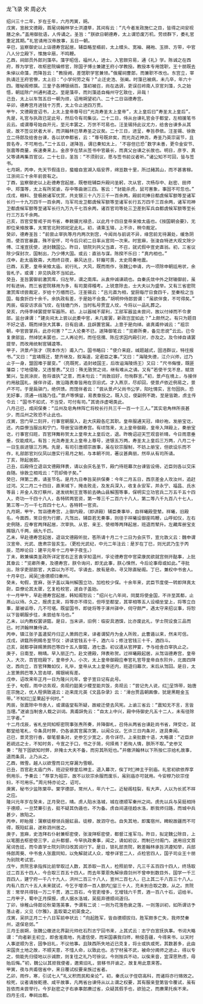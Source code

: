 龙飞录 宋 周必大

    绍兴三十二年，岁在壬年，六月丙寅，朔。
    戊寅，宣赦文德殿，首尾词翰林学士洪遵草，其间有云：“凡今者发政施仁之目，皆得之间安视膳之余。”盖用御批语，人传诵之。圣旨：“朕欲日朝德寿，太上谓恐废万机，劳烦群下，委礼官重定其期。”礼官请用汉帝故事，五日一朝。
    辛巳，监察御史以上诣德寿宫起居，辅臣略至榻前，太上幞头、宽袖、赭袍、玉排、方带，中官八人分立殿下，惟施伞扇，不鸣鞭。
    乙酉，祠部员外郎刘藻卒。藻字昭信，福州人，进士。入官颇穷易，通《礼》学。陈诚之在西府，荐为学官，改枢密院编修官，除国子博士兼建王府小学教授。教授本专用馆职，王十朋既去朱倬以命藻，而降旨云：“教授阙，差馆职学官兼领。”俄擢祠曹郎，而兼职不改也。东宫立，宰执请迁王府官僚，太上曰：“小学何劳之有？”止迁史浩、张阐。时藻已被病，未几卒，年六十四。赠秘阁修撰。三皇子各赙银绢百。藻初被召，尚在选调，吏误召岭南人京官刘藻，久之始悟，朝廷除广州通判遣之。至是藻卒，而刘藻适自梅州守乞致仕，异哉！
    己丑，太上以车驾五日一朝为烦，诏用朔望初八、二十二日诣德寿宫。
    辛卯，德寿宫月进钱十万贯，太上令止进四万贯。
    甲午，文德殿宣诏书，上太上皇帝尊号曰“光尧寿圣太上皇帝”，太上皇后曰“寿圣太上皇后”。先是，礼官与执政已定此号，然后令有司集议。二十二日，侍从台谏礼官会于都堂，左相援笔书云云。或谓尊号始自开元，至元丰罢之，万世不可易也。汪圣锡持此议尤力，给舍台谏多从其说，故不签议状者大半，而洪翰林已草寿圣之议矣。二十三日，进呈，奉旨恭依。汪圣锡、徐敦立二侍郎及给舍台谏，各以状申都省，云：“尊号既非矣，而光尧近神尧，寿圣乃英宗诞节，且尝名寺，不可用也。”二十五日，遂降旨，谓已奏知太上，‘不容但已恐’数字未善，更令金安节、张震等商量，疾速奏来上。金彦亨在禁从签书中官最长，而真父台谏之长故也。明日，彦亨、真父等请再集百官议。二十七日，圣旨：“不须别议，愿与签书前议者听。”诸公知不可回，皆与签书。
    七月朔，丙申，先天节假连日，蜚蝗自宣湖入临安界，绵亘数十里，所过赭其山，而不甚害稼。江浙间三十余年前尝有之。
    丁酉，监察御史以上赴德寿宫起居，既卷班辅臣升殿问圣躬，次从官，次杨存中、赵密、田师中、郑藻等，太上有所奖谕，存中等曲谢三四。客云：“豺能杀虎，鼠可害象，事固不可忽也。”
    戊戌，粮料、登极赦诸军优赏，共支银三十八万三千一百余两，殿前司捧日都虞候军额等至诸军长行一十九万四千一百余两，马军司龙卫都虞候军额等至诸军长行五万四千三百余两，诸军司神卫都虞候军额等至诸军长行九万九千七百余两，诸百官司等处三卫差到军兵自都虞候军额等至长行三万五千余两。
    己亥，百官受誓戒于尚书省，奉敕摄光禄丞，以此月十四日皇帝亲飨太庙也。《按国朝会要》，无即位亲飨故事，太常官北附郊祀定此礼。初，请乘玉辂，上不许，稍令裁定。
    癸卯，德寿圣旨：“前尝止宰执等月内两次到宫，今闻尚与前说不异，缘宫前无待漏处，缓急阴雨，使百官暴露，殊不安怀，可今后只初二日率从官同一次来。时宣麻，张浚自特进大观文除少傅、江淮宣抚使，进封魏国公。昨日，锁院刘共父当直，不召，就式假中宣史直翁。初，三省议除少保封次，国制出，乃少傅大国。或云：直翁与谋。陈揆不乐曰：“真内相也。”
    戊申，赴太庙致斋，大雨终日夜，暴风达旦，轩簸可畏，太史局奏地震。
    已酉，五更，皇帝亲飨太庙。初行礼，大风，既而雨作，张魏公申请，内一项除申朝廷用状，余皆札子。或谓：非见执政不当如此。
    癸丑，圣旨罢御前激赏库，归左帑，谓之南库。从袁仲诚谏疏也。自秦氏敛中外之财输御前，虽时有进纳，而三省密院移用为多，有司莫得稽考。上锐意除去，士大夫以为盛举。又有三省密院激赏库顷尝裁定，岁给十万缗而已。汪圣锡云：“吕元直为相，堂厨每厅日食四千，至秦桧之当国，每食折四十余千。余执政有差，于是始不会食。”胡明仲侍郎尝谓：“虽欲伴食，不可得矣。”
    丙辰，临安访求岳飞坟，在钱塘门外，当时私号贾宜人坟，今将以一品礼葬之。
    癸亥，内侍李绰罢提举军器所。初，上以器械不犀利，工部军器监未尝问，故以付绰而不令隶部。监台谏谓：“建炎间太上尝以此委中官，未几废罢，新政岂宜如此？”上颇然之。有只为题目不好之语，既而绰张大其事，日有启请，且辟置官属。上意于是向绰。谕真甫仲诚云：“祖宗朝，中官尝掌兵，此亦何害？”二人论奏不已，遂降御笔云：“览卿所奏，备见忠谠”云云。已令复隶部监，然绰犹未罢也，二人再论列，而任信孺、陈应求因内殿引对，亦及之。及令绰自请罢提举，而改用统制官辅逵等。
    甲子，洪景卢张才（院本作方）甫入门，国书略曰：“使介来庭，缄题越式，固违群议，特往报书。”又曰：“宜靖既迁，楚齐继及，叙海道，定君臣之事。”又曰：“海陵失德，江介兴师，过乃止于一身，盟固难于屡变。”（亮既死，追封岐国王，后改谥海陵炀王）又曰：“尺书侮慢，既匪藩臣；寸地侵陵，又违誓表。”又曰：殊无致贺之词，继有难从之请。又有“若使干戈不息，赋敛繁兴，坠民涂炭，咎将谁执”之意，而未句云：“尚敦旧好，勿徇群言。”初，景卢在境上，与接伴约用敌国礼，接伴许诺，故沿路表章皆用在京旧式。才入燕京，尽却回，使景卢依近例易之，景卢不可。于是扃驿门，绝供馈。而馆伴者云：“尝从景卢父尚书公学，阳吐情实，言勿固执，恐无好事，须通一线路乃佳。”景卢等惧留，易表章授之。既入见，使副例不跪，至是皆跪，虏主传令云：“国书不如式，不当受，可付有司。”其诡诈虚喝类此。
    八月己巳，成闵保奏：“瓜州及皂角林阵亡将校长行共三千一百一十三人。”其实皂角林所丧甚少，而瓜州之败恐不止此也。
    戊寅，宫门早二刻开，行事官朝服入，赴大庆殿各庀其职。皇帝服通天冠，绛纱袍，发册宝讫，还。内臣僚当服出和宁门，导册宝诣德寿宫。有顷驾来，太上皇帝御殿，皇帝入拜殿上，奏册宝讫，行事官归班，百官拜舞称贺太上皇帝太上皇后讫，退。昨晚诏迎天竺观音祈晴，今日雨意垂垂，仅能成礼。有旨：光尧寿圣太上皇帝上尊号，进银五万两，寿圣太上皇后三万两，八月二十一日生辰进银三万两。先是，有司引唐顺宗故事，虽在钦宗服制，不妨上册宝，但欲设乐而不作，礼部郎官刘仪凤以唐实行易月之制，与本朝不同，著议甚典丽，然卒从有司所请。
    丁亥，除起居郎。
    己丑，后殿侍立退诣文德殿拜表，请以会庆名圣节，殿门待班幕次台谏皆设倚，近臣则各以交床自随。徐敦立相戏云：“罚却倚子矣。”
    癸巳，拜第二表，请圣节名。是月九日奉旨吴拱保奏：今年二月五日，西京差金人攻汝州，追赶过河。又二月二十四日，直来城下，掩击败走，及发兵深入，收复永安军，并永宁、福昌、氏水等县；并金人攻打蔡州，遂发统制王宣等前去确山县解围等事，保明实立功官兵二万五千五十四人，奇功一千四十八人，各特转两官资，第一等三千二百六十八人，第二等八千九百八十七人，第三等一万一千七百四十七人，各特转一官资。
    九月朔，甲午，驾诣德寿宫，上御内殿，（即讲殿）辅臣奏事毕，自祥曦殿登辇。祥曦，旧殿名，今面西，常日但为行廊，凡驾出，辅臣若无奏事，则径于祥曦设御座鸣鞭，山呼如仪，左右史例随，应奉官两拜起居，次宰执、从官、亲王、使相等两拜起居，班退而辇升。左藏库册宝支赐银八千两，绢九千匹。
    乙未，早赴德寿宫起居，退诣文德殿听批，答所请十月二十二日为会庆节，宣允敦义云：魏申谓汉宣帝、光武、唐肃宗皆亥生。（更检光武纪，中元二年注云：是岁在丁巳，则光武乃生于丙辰，范晔论曰：建平元年十二月甲子夜生。）
    丁未，敕兼编类圣政所详定官右正言袁孚知温州，孚论德寿宫中官梁康民欲就宫侧开酤事，上批其章云：“览卿所奏，及德寿宫，朕令询问，即无此事，朕心悚然，今后论事毋或如此。”寻批出，除孚吏部郎官，大臣以为不可。孚请去，故有是命。寻又除直秘阁。丁巳，兼权中书舍人。
    十月辛巳，闻吴舍德顺归秦州。
    癸未，旬假，宣麻，张子盖以海州解围立功，加检校少保。十余年来，武臣节度使一转即拜真太尉，臣僚论其太骤，乞复检校官，遂自子盖始。
    十一月甲午，早赴德寿宫起居，韩知阁恕云：“绍兴七八年间，同莫将使金国，不许至其都，止燕山以待。久之，报虏主来，将等亦不得见，但呼至都堂，其宰相等五人设榻坐堂上，将等立白事，屡被诟辱，几不可堪。既留国书，即徙将等于涿州驿中，伺守颇严，遇太守来招议事，将恕以下皆朝服步往，未尝给车马也。”
    乙未，以内教权罢讲筵。是日，当末讲，旧例：临安具酒馔，比亦废此礼，学士院设食三品而已。时洪翰林兼侍读。
    丙申，镇江张子盖遣契丹归正人萧鹧巴来，译者谓契丹为金人所败，此曹遁以来，然未可信。
    戊戌，讲筵所例赐冬至节仪：讲读官钱五十千，酒六斗；修注官钱三十千，酒四斗。
    己亥，就都亭驿赐萧鹧巴等四十五人御筵，酒七盏。初议遣从官押宴，予与给舍白宰执止之。
    庚子，日南至，稍晴。早入丽正门，赴文德殿，拜表称贺。过祥曦殿起居，从驾诣德寿宫，皇帝入，大次，百官班殿下，皇帝步入，小次，太上皇帝御殿应奉官礼官导皇帝自东阶升，北面四拜讫，西向立，百官拜舞如仪，礼毕，皇帝从太上皇帝还内，班退归幕次，末后从驾回。是日，太上宣萧鹧巴等入宫击球，赐银碗有差。
    戊申，诏改来年正月一日为隆兴元年，曾子宣日记有此号。
    壬子，旬假，雨中访务观，务观约韶美少稷至能共饭，务观云：“尝记先人说，红呈饰带，始唐庄宗施之，优人程俱致道云：迩来庞元英《文昌杂录》云：‘滑台贾昌朝画像，犹是黑鞋金玉带。’不知红呈果起于何时。”
    丙辰，张震除中书舍人，或谓庙堂有所疑，故峻迁使去风宪。上谕三省云：“震知无不言，言皆当理。”遂谕当制舍人载之训词。真甫辞免云：“自太上中兴，殿中侍御史凡五十二人，未有径除三字者。”
    十二月戊辰，省札坐同知枢密院事张焘所奏，并降御札，召侍从两省台谏赴尚书省，拜受讫，就都堂给笔札，令条具时弊，仍各谕其官属次第，以闻众议。乞许三日内条对，逐具奏闻。
    己巳，景灵宫行香，御笔督条对，史参乞少宽之，务令详尽。上亲批数十语，大略谓：“近臣非若疏远之士，不知时务，今宣之于口，书之于简，何择焉？若徇人情，朕所不取。”史参又奏：“陛下固欲知时弊，非掩士大夫不备，而穷其所短也。”并缴洪翰林以下所按仁宗给札故事，退而条具，上乃从之。
    乙酉，微雪。越人以欲雪而日光穿漏为雪眼。
    已丑，百官赴太庙门外，班迎安穆皇后神主，退入幕次，俟丁时神主于别庙。礼官初欲依荐享例用乐，予奏云：“荐享为祖宗，故不以钦宗余服而废乐，虽别庙亦可就用。今安穆乃钦宗侄妇，不可用乐。”周元特亦论之，诏可。
    庚寅，秘书少监陈棠卒。棠字德邵，常州人，年六十二。近秘阁柱裂，有大声，人以为长贰不祥之应。
    隆兴元年岁在癸未，正月癸巳，晴。虏人陷水洛城，城在德顺军秦州之间。虏先以兵与吴挺相持于德顺，一旦焚寨引去，挺不疑其伪遁也，不为备。虏自间道径趋水洛，断我师归路，而城中兵甚少，故陷之。
    丙申，盱眙报：蒲察徒穆领兵据虹县。徒穆，故泗守也。自失其地，即寓宿州，睥睨故疆而不可得，既陷虹县，遂称泗州居之。
    庚子，宣麻，史浩拜右仆射兼枢密使，张浚拜枢密使，都督江淮军马。昨日，拟定魏公除目，上以笔圈去枢密使三字，止升都督。今早执政奏事，闻之，请如初议，而制已付阁门，遂用旧文首尾词告廷，而令直学士院刘珙归改其词行下。是日，锁礼部贡院，敕差翰林承旨洪遵知举，兵部侍郎周葵、中书舍人张震同知，以免解就试人众，增参详官二人，点检官四人，国子司业王十朋为别院考试官。
    戊午，贡院言承指挥比前举取过人数，其添取一百人，检照前举，凡三千五百四十四人，终场取过二百五十四人，今合取三百五十四人。而去年覃恩免解徐鼎剑州不曾申到数目外，国学一千三百四人，建宁府一千八十九人，洪州二百三十八人，宣州二百七人，已上其二千八百三十八人。内有八百六十五人未来就试，今乞于增添一百人额内留三十人，充未到合取之数，从之。贡院言：常举共得钱一万二千贯，酒二百石，今官吏增多，乞增钱六千贯，酒一百八十石，诏给半。
    二月甲子，蜀中正月探报，虏人据水洛城，吴挺弃德顺间道归。
    丁卯，徐稚山侍郎论秋菊落英事，予谓有二说：一则为花落色衰之落，一则落训初，如所谓访予落止者，义见《尔雅》，盖取菊之初英食之。
    戊寅，吴拱正月二十八日军前申状云：“向起胜军，皆自德顺拔归，胜军颇多亡失，我师焚秦州，退保皂郊。”
    三月壬辰朔，张魏公缴进北界副元帅纥石烈志宁回书来，上其式云：志宁白宣抚执事。书词大略谓：“向者新主初立，即舍淮南地，先遣信使，而宋国袭我归师，稍侵吾疆，今得来书，以天时人事逆顺为言，固争旧礼，不议他事。且陕西所失地近已克复，将士或执或死，其数甚多，此由宋国贪土地之故，不顺天意，不惜人命，以致此也。志宁材虽不武，被命分阃师之进止，得以专之，倘能先归侵地以示诚款，则复往之礼乃可徐议。今则按兵不动，以俟来音，宜深思熟虑，毋贻后悔。”初，魏公以其拒我使者，邀索旧礼，尝移书开谕之，故复用此意来答。
    甲寅，夜与共甫宿省中，来日覆试权要亲族过省者。
    乙卯，雨作，寒，引试七人“礼义积而民和亲论”。初，秦氏以子侄窃高科，而诸将亦行赂效之。桧死，议者请按乾德、咸平故事，凡两省台谏侍从以上谓之权要，其有服亲登第皆令覆试，虽有旨依而未尝举行。今岁赵密之子右承事郎赓过省，众疑其假手也，欲验之，而赓果托疾不来。
    四月壬戌，奉祠出都。
